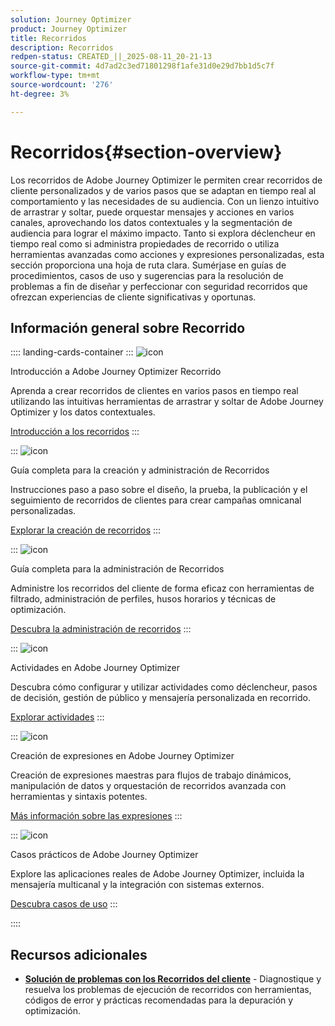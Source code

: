 ```yaml
---
solution: Journey Optimizer
product: Journey Optimizer
title: Recorridos
description: Recorridos
redpen-status: CREATED_||_2025-08-11_20-21-13
source-git-commit: 4d7ad2c3ed71801298f1afe31d0e29d7bb1d5c7f
workflow-type: tm+mt
source-wordcount: '276'
ht-degree: 3%

---
```



# Recorridos{#section-overview}

Los recorridos de Adobe Journey Optimizer le permiten crear recorridos de cliente personalizados y de varios pasos que se adaptan en tiempo real al comportamiento y las necesidades de su audiencia. Con un lienzo intuitivo de arrastrar y soltar, puede orquestar mensajes y acciones en varios canales, aprovechando los datos contextuales y la segmentación de audiencia para lograr el máximo impacto. Tanto si explora déclencheur en tiempo real como si administra propiedades de recorrido o utiliza herramientas avanzadas como acciones y expresiones personalizadas, esta sección proporciona una hoja de ruta clara. Sumérjase en guías de procedimientos, casos de uso y sugerencias para la resolución de problemas a fin de diseñar y perfeccionar con seguridad recorridos que ofrezcan experiencias de cliente significativas y oportunas.

## Información general sobre Recorrido

:::: landing-cards-container
:::
![icon](https://cdn.experienceleague.adobe.com/icons/circle-play.svg)

Introducción a Adobe Journey Optimizer Recorrido

Aprenda a crear recorridos de clientes en varios pasos en tiempo real utilizando las intuitivas herramientas de arrastrar y soltar de Adobe Journey Optimizer y los datos contextuales.

[Introducción a los recorridos](../using/building-journeys/journey.md)
:::

:::
![icon](https://cdn.experienceleague.adobe.com/icons/list-check.svg)

Guía completa para la creación y administración de Recorridos

Instrucciones paso a paso sobre el diseño, la prueba, la publicación y el seguimiento de recorridos de clientes para crear campañas omnicanal personalizadas.

[Explorar la creación de recorridos](create-journey-landing-page.md)
:::

:::
![icon](https://cdn.experienceleague.adobe.com/icons/gear.svg)

Guía completa para la administración de Recorridos

Administre los recorridos del cliente de forma eficaz con herramientas de filtrado, administración de perfiles, husos horarios y técnicas de optimización.

[Descubra la administración de recorridos](manage-journey-landing-page.md)
:::

:::
![icon](https://cdn.experienceleague.adobe.com/icons/puzzle-piece.svg)

Actividades en Adobe Journey Optimizer

Descubra cómo configurar y utilizar actividades como déclencheur, pasos de decisión, gestión de público y mensajería personalizada en recorrido.

[Explorar actividades](about-journey-building-landing-page.md)
:::

:::
![icon](https://cdn.experienceleague.adobe.com/icons/code-branch.svg)

Creación de expresiones en Adobe Journey Optimizer

Creación de expresiones maestras para flujos de trabajo dinámicos, manipulación de datos y orquestación de recorridos avanzada con herramientas y sintaxis potentes.

[Más información sobre las expresiones](building-advanced-conditions-journeys-landing-page.md)
:::

:::
![icon](https://cdn.experienceleague.adobe.com/icons/bullseye.svg)

Casos prácticos de Adobe Journey Optimizer

Explore las aplicaciones reales de Adobe Journey Optimizer, incluida la mensajería multicanal y la integración con sistemas externos.

[Descubra casos de uso](journey-use-cases-landing-page.md)
:::

::::


## Recursos adicionales

- **[Solución de problemas con los Recorridos del cliente](troubleshoot-journey-landing-page.md)** - Diagnostique y resuelva los problemas de ejecución de recorridos con herramientas, códigos de error y prácticas recomendadas para la depuración y optimización.
